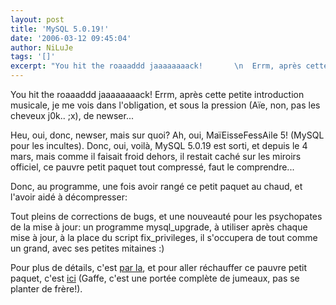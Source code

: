 ```yaml
---
layout: post
title: 'MySQL 5.0.19!'
date: '2006-03-12 09:45:04'
author: NiLuJe
tags: '[]'
excerpt: "You hit the roaaaddd jaaaaaaaack!       \n  Errm, après cette petite introduction musicale, je me vois dans l'obligation, et sous la pression (Aïe, non, pas les cheveux j0k.. ;x), de newser...  \n  \n  Heu, oui, donc, newser, mais sur quoi? Ah, oui, MaïEisseFessAile 5! (MySQL pour les incultes). Donc, oui, voilà, MySQL 5.0.19 est sorti, et depuis le 4      …"
---
```


You hit the roaaaddd jaaaaaaaack!
  Errm, après cette petite introduction musicale, je me vois dans l'obligation, et sous la pression (Aïe, non, pas les cheveux j0k.. ;x), de newser...

  Heu, oui, donc, newser, mais sur quoi? Ah, oui, MaïEisseFessAile 5! (MySQL pour les incultes). Donc, oui, voilà, MySQL 5.0.19 est sorti, et depuis le 4 mars, mais comme il faisait froid dehors, il restait caché sur les miroirs officiel, ce pauvre petit paquet tout compressé, faut le comprendre...

  Donc, au programme, une fois avoir rangé ce petit paquet au chaud, et l'avoir aidé à décompresser:

  Tout pleins de corrections de bugs, et une nouveauté pour les psychopates de la mise à jour: un programme mysql_upgrade, à utiliser après chaque mise à jour, à la place du script fix_privileges, il s'occupera de tout comme un grand, avec ses petites mitaines :)

  Pour plus de détails, c'est [par la](http://dev.mysql.com/doc/refman/5.0/en/news-5-0-19.html), et pour aller réchauffer ce pauvre petit paquet, c'est [ici](http://dev.mysql.com/downloads/mysql/5.0.html) (Gaffe, c'est une portée complète de jumeaux, pas se planter de frère!).
